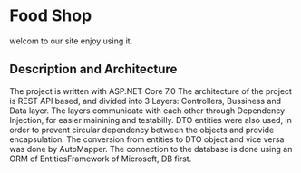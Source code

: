 # Food Shop
welcom to our site enjoy using it.
## Description and Architecture
The project is written with ASP.NET Core 7.0 The architecture of the project is REST API based, and divided into 3 Layers: Controllers, Bussiness and Data layer. The layers communicate with each other through Dependency Injection, for easier mainining and testabilly. DTO entities were also used, in order to prevent circular dependency between the objects and provide encapsulation. The conversion from entities to DTO object and vice versa was done by AutoMapper. The connection to the database is done using an ORM of EntitiesFramework of Microsoft, DB first.
